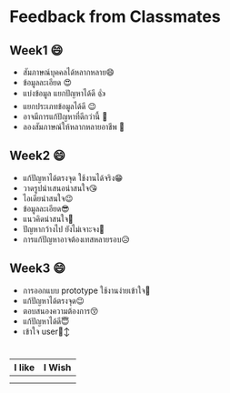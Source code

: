 # Feedback from Classmates

## Week1 :smile:
- สัมภาษณ์บุคคลได้หลากหลาย:smile:
- ข้อมูลละเอียด                 😍
- แบ่งข้อมูล แยกปัญหาได้ดี        👍
- แยกประเภทข้อมูลได้ดี           😉
- อาจมีการแก้ปัญหาที่ดีกว่านี้       🫡
- ลองสัมภาษณ์ให้หลากหลายอาชีพ  🫥

## Week2 :smile:
- แก้ปัญหาได้ตรงจุด ใช้งานได้จริง😁
- วาดรูปนำเสนอน่าสนใจ😘
- ไอเดียน่าสนใจ😉
- ข้อมูลละเอียด😎
- แนวคิดน่าสนใจ🤩
- ปัญหากว้างไป ยังไม่เจาะจง🤔
- การแก้ปัญหาอาจต้องเทสหลายรอบ😥

## Week3 :smile:
- การออกแบบ prototype ใช้งานง่ายเข้าใจ🥰
- แก้ปัญหาได้ตรงจุด😉
- ตอบสนองความต้องการ😚
- แก้ปัญหาได้ดี😇
- เข้าใจ user🙂‍↕️

#

| I like | I Wish | 
| --------- | ---------- |
| | | 
| | | 
 


